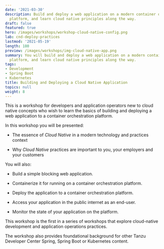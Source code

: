 ```yaml
---
date: '2021-03-30'
description: Build and deploy a web application on a modern container orchestration
  platform, and learn cloud native principles along the way.
draft: false
featured: true
hero: /images/workshops/workshop-cloud-native-config.png
lab: cnd-deploy-practices
lastmod: '2021-05-19'
length: 180
preview: /images/workshops/img-cloud-native-app.png
summary: You will build and deploy a web application on a modern container orchestration
  platform, and learn cloud native principles along the way.
tags:
- Development
- Spring Boot
- Kubernetes
title: Building and Deploying a Cloud Native Application
topics: null
weight: 8
---
```


This is a workshop for developers and application operators
new to cloud native concepts who wish to learn the basics of
building and deploying a web application to a container
orchestration platform.

In this workshop you will be presented:

-   The essence of *Cloud Native* in a modern technology
    and practices context

-   Why *Cloud Native* practices are important to you,
    your employers and your customers

You will also:

-   Build a simple blocking web application.

-   Containerize it for running on a container orchestration platform.

-   Deploy the application to a container orchestration platform.

-   Access your application in the public internet as an end-user.

-   Monitor the state of your application on the platform.

This workshop is the first in a series of workshops that explore
cloud-native development and application operations practices.

The workshop also provides foundational background for other Tanzu
Developer Center Spring, Spring Boot or Kubernetes content.